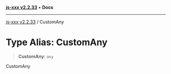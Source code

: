 [**js-xxx v2.2.33**](../README.md) • **Docs**

***

[js-xxx v2.2.33](../README.md) / CustomAny

# Type Alias: CustomAny

> **CustomAny**: `any`

CustomAny
